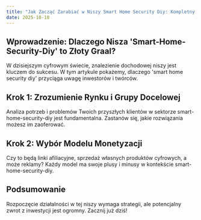 ```yaml
---
title: "Jak Zacząć Zarabiać w Niszy Smart Home Security Diy: Kompletny Przewodnik 2024"
date: 2025-10-18
---
```


## Wprowadzenie: Dlaczego Nisza 'Smart-Home-Security-Diy' to Złoty Graal?
W dzisiejszym cyfrowym świecie, znalezienie dochodowej niszy jest kluczem do sukcesu. W tym artykule pokażemy, dlaczego 'smart home security diy' przyciąga uwagę inwestorów i twórców.

## Krok 1: Zrozumienie Rynku i Grupy Docelowej
Analiza potrzeb i problemów Twoich przyszłych klientów w sektorze smart-home-security-diy jest fundamentalna. Zastanów się, jakie rozwiązania możesz im zaoferować.

## Krok 2: Wybór Modelu Monetyzacji
Czy to będą linki afiliacyjne, sprzedaż własnych produktów cyfrowych, a może reklamy? Każdy model ma swoje plusy i minusy w kontekście smart-home-security-diy.

## Podsumowanie
Rozpoczęcie działalności w tej niszy wymaga strategii, ale potencjalny zwrot z inwestycji jest ogromny. Zacznij już dziś!